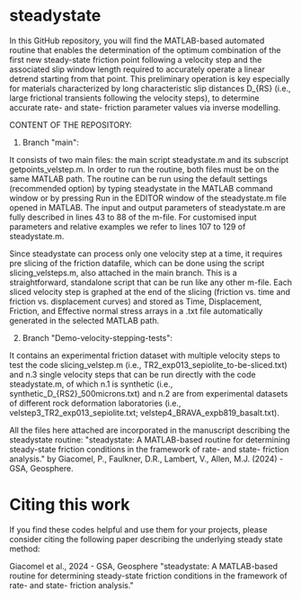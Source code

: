 # steadystate
In this GitHub repository, you will find the MATLAB-based automated routine that enables the determination of the optimum combination of the first new steady-state friction point following a velocity step and the associated slip window length required to accurately operate a linear detrend starting from that point. This preliminary operation is key especially for materials characterized by long characteristic slip distances D_{RS} (i.e., large frictional transients following the velocity steps), to determine accurate rate- and state- friction parameter values via inverse modelling.

CONTENT OF THE REPOSITORY:
1) Branch "main":

It consists of two main files:
the main script steadystate.m and its subscript getpoints_velstep.m.
In order to run the routine, both files must be on the same MATLAB path. 
The routine can be run using the default settings (recommended option) by typing steadystate in the MATLAB command window or by pressing Run in the EDITOR window of the steadystate.m file opened in MATLAB.
The input and output parameters of steadystate.m are fully described in lines 43 to 88 of the m-file.
For customised input parameters and relative examples we refer to lines 107 to 129 of steadystate.m. 

Since steadystate can process only one velocity step at a time, it requires pre slicing of the friction datafile, which can be done using the script slicing_velsteps.m, also attached in the main branch. 
This is a straightforward, standalone script that can be run like any other m-file.
Each sliced velocity step is graphed at the end of the slicing (friction vs. time and friction vs. displacement curves) and stored as Time, Displacement, Friction, and Effective normal stress arrays in a .txt file automatically generated in the selected MATLAB path.

2) Branch "Demo-velocity-stepping-tests":

It contains an experimental friction dataset with multiple velocity steps to test the code slicing_velstep.m (i.e., TR2_exp013_sepiolite_to-be-sliced.txt) and n.3 single velocity steps that can be run directly with the code steadystate.m, of which n.1 is synthetic (i.e., synthetic_D_{RS2}_500microns.txt) and n.2 are from experimental datasets of different rock deformation laboratories (i.e., velstep3_TR2_exp013_sepiolite.txt; velstep4_BRAVA_expb819_basalt.txt).

All the files here attached are incorporated in the manuscript describing the steadystate routine: "steadystate: A MATLAB-based routine for determining steady-state friction conditions in the framework of rate- and state- friction analysis." by Giacomel, P., Faulkner, D.R., Lambert, V., Allen, M.J. (2024) - GSA, Geosphere.


# Citing this work
If you find these codes helpful and use them for your projects, please consider citing the following paper describing the underlying steady state method:

Giacomel et al., 2024 - GSA, Geosphere 
"steadystate: A MATLAB-based routine for determining steady-state friction conditions in the framework of rate- and state- friction analysis."

